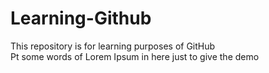 # Learning-Github
This repository is for learning purposes of GitHub
<br>
Pt some words of Lorem Ipsum in here just to give the demo 
